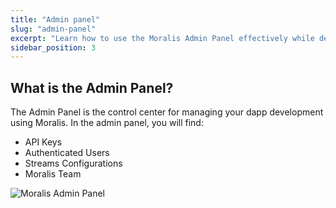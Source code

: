 ```yaml
---
title: "Admin panel"
slug: "admin-panel"
excerpt: "Learn how to use the Moralis Admin Panel effectively while developing your dapps."
sidebar_position: 3
---
```

## What is the Admin Panel?

The Admin Panel is the control center for managing your dapp development using Moralis. In the admin panel, you will find:

- API Keys
- Authenticated Users
- Streams Configurations
- Moralis Team

![Moralis Admin Panel](https://files.readme.io/9b911a1-Screen_Shot_2022-11-01_at_17.30.41.png)